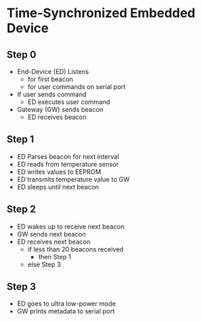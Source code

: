 # Time-Synchronized Embedded Device
## Step 0
 - End-Device (ED) Listens
   - for first beacon
   - for user commands on serial port
 - If user sends command
   - ED executes user command
 - Gateway (GW) sends beacon
   - ED receives beacon

## Step 1
 - ED Parses beacon for next interval
 - ED reads from temperature sensor
 - ED writes values to EEPROM
 - ED transmits temperature value to GW
 - ED sleeps until next beacon

## Step 2
 - ED wakes up to receive next beacon
 - GW sends next beacon
 - ED receives next beacon
   - if less than 20 beacons received
     - then Step 1
   - else Step 3

## Step 3
 - ED goes to ultra low-power mode
 - GW prints metadata to serial port
